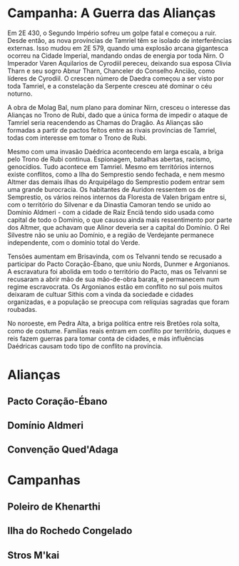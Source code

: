 # Campanha: A Guerra das Alianças

Em 2E 430, o Segundo Império sofreu um golpe fatal e começou a ruir. Desde então, as nova províncias de Tamriel têm se isolado de interferências externas. Isso mudou em 2E 579, quando uma explosão arcana gigantesca ocorreu na Cidade Imperial, mandando ondas de energia por toda Nirn. O Imperador Varen Aquilarios de Cyrodiil pereceu, deixando sua esposa Clivia Tharn e seu sogro Abnur Tharn, Chanceler do Conselho Ancião, como líderes de Cyrodiil. O crescen número de Daedra começou a ser visto por toda Tamriel, e a constelação da Serpente cresceu até dominar o céu noturno.

A obra de Molag Bal, num plano para dominar Nirn, cresceu o interesse das Alianças no Trono de Rubi, dado que a única forma de impedir o ataque de Tamriel seria reacendendo as Chamas do Dragão. As Alianças são formadas a partir de pactos feitos entre as rivais províncias de Tamriel, todas com interesse em tomar o Trono de Rubi.

Mesmo com uma invasão Daédrica acontecendo em larga escala, a briga pelo Trono de Rubi continua. Espionagem, batalhas abertas, racismo, genocídios. Tudo acontece em Tamriel. Mesmo em territórios internos existe conflitos, como a Ilha do Semprestio sendo fechada, e nem mesmo Altmer das demais ilhas do Arquipélago do Semprestio podem entrar sem uma grande burocracia. Os habitantes de Auridon ressentem os de Semprestio, os vários reinos internos da Floresta de Valen brigam entre si, com o território do Silvenar e da Dinastia Camoran tendo se unido ao Domínio Aldmeri - com a cidade de Raiz Enciã tendo sido usada como capital de todo o Domínio, o que causou ainda mais ressentimento por parte dos Altmer, que achavam que Alinor deveria ser a capital do Domínio. O Rei Silvestre não se uniu ao Domínio, e a região de Verdejante permanece independente, com o domínio total do Verde. 

Tensões aumentam em Brisavinda, com os Telvanni tendo se recusado a participar do Pacto Coração-Ébano, que uniu Nords, Dunmer e Argonianos. A escravatura foi abolida em todo o território do Pacto, mas os Telvanni se recusaram a abrir mão de sua mão-de-obra barata, e permanecem num regime escravocrata. Os Argonianos estão em conflito no sul pois muitos deixaram de cultuar Sithis com a vinda da sociedade e cidades organizadas, e a população se preocupa com relíquias sagradas que foram roubadas. 

No noroeste, em Pedra Alta, a briga política entre reis Bretões rola solta, como de costume. Famílias reais entram em conflito por território, duques e reis fazem guerras para tomar conta de cidades, e más influências Daédricas causam todo tipo de conflito na província. 

# Alianças
## Pacto Coração-Ébano

## Domínio Aldmeri

## Convenção Qued'Adaga

# Campanhas
## Poleiro de Khenarthi
## Ilha do Rochedo Congelado
## Stros M'kai